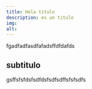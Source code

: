 ```yaml
---
title: Hola titulo
description: es un titulo
img:
alt:
---
```


fgadfadfasdfafadsffdfdafds

## subtitulo

gsffsfsfdsfsdfdsfsdfsdffsfsfsdfs
